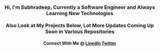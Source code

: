 <h3 align="center">Hi, I'm Subhradeep, Currently a Software Engineer and Always Learning New Technologies<br><br>Also Look at My Projects Below, Lot More Updates Coming Up Soon in Various Repositories</h3>
<h4 align="center">Connect With Me @ <a href="https://www.linkedin.com/in/sraynitjsr" target="_blank"><b>LinedIn</b></a>&nbsp<a href="https://twitter.com/sraynitjsr" target="_blank"><b>Twitter</b></a>
